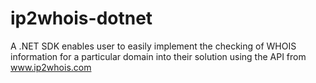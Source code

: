 # ip2whois-dotnet
A .NET SDK enables user to easily implement the checking of WHOIS information for a particular domain into their solution using the API from www.ip2whois.com
